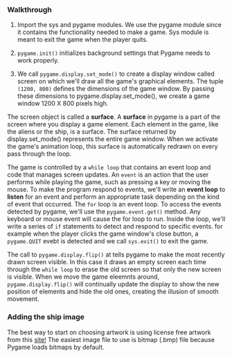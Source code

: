 ### Walkthrough

1. Import the sys and pygame modules.
	We use the pygame module since it contains the functionality needed to make a game.
	Sys module is meant to exit the game when the player quits.

2. `pygame.init()` initializes background settings that Pygame needs to work properly.

3. We call `pygame.display.set_mode()` to create a display window called screen on which we'll draw all the game's graphical elements.
The tuple `(1200, 800)` defines the dimensions of the game window.
By passing these dimensions to pygame.display.set_mode(), we create a game window 1200 X 800 pixels high.

The screen object is called a **surface**. A __surface__ in pygame is a part of the screen where you display a game element.
Each element in the game, like the aliens or the ship, is a surface.
The surface returned by display.set_mode() represents the entire game window.
When we activate the game's animation loop, this surface is automatically redrawn on every pass through the loop.

The game is controlled by a `while loop` that contains an event loop and code that manages screen updates.
An `event` is an action that the user performs while playing the game, such as pressing a key or moving the mouse. To make the program respond to events, we'll write an __event loop__ to **listen** for an event and perform an appropriate task depending on the kind of event that occurred.
The `for` loop is an event loop.
To access the events detected by pygame, we'll use the `pygame.event.get()` method.
Any keyboard or mouse event will cause the for loop to run. Inside the loop, we'll write a series of `if` statements to detect and respond to specific events.
	for example when the player clicks the game window's close button, a `pygame.QUIT` evebt is detected and we call `sys.exit()` to exit the game.
	
The call to `pygame.display.flip()` at tells pygame to make the most recently drawn screen visible.
In this case it draws an empty screen each time through the `while loop` to erase the old screen so that only the new screen is visible.
When we move the game eleemnts around, `pygame.display.flip()` will continually update the display to show the new position of elements and hide the old ones, creating the illusion of smooth movement.


### Adding the ship image

The best way to start on choosing artwork is using license free artwork from this [site!](https://pixabay.com)
The easiest image file to use is bitmap (.bmp) file because Pygame loads bitmaps by default.
